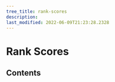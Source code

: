 ```yaml
---
tree_title: rank-scores
description: 
last_modified: 2022-06-09T21:23:28.2328
---
```


# Rank Scores

## Contents
